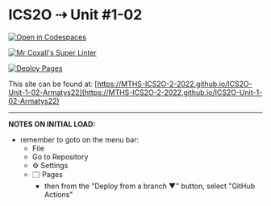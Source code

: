 # ICS2O ⇢ Unit #1-02

[![Open in Codespaces](https://classroom.github.com/assets/launch-codespace-f4981d0f882b2a3f0472912d15f9806d57e124e0fc890972558857b51b24a6f9.svg)](https://classroom.github.com/open-in-codespaces?assignment_repo_id=10116104)

[![Mr Coxall's Super Linter](https://github.com/MTHS-ICS2O-2-2022/ICS2O-Unit-1-02-Armatys22/workflows/Mr%20Coxall's%20Super%20Linter/badge.svg)](https://github.com/MTHS-ICS2O-2-2022/ICS2O-Unit-1-02-Armatys22/actions)

[![Deploy Pages](https://github.com/MTHS-ICS2O-2-2022/ICS2O-Unit-1-02-Armatys22/workflows/Deploy%20Pages/badge.svg)](https://github.com/MTHS-ICS2O-2-2022/ICS2O-Unit-1-02-Armatys22/actions)

This site can be found at: [https://MTHS-ICS2O-2-2022.github.io/ICS2O-Unit-1-02-Armatys22](https://MTHS-ICS2O-2-2022.github.io/ICS2O-Unit-1-02-Armatys22)

---

**NOTES ON INITIAL LOAD:**
- remember to goto on the menu bar:
  - File
  - Go to Repository
  - ⚙ Settings
  - 🗔 Pages
    - then from the "Deploy from a branch ▼" button, select "GitHub Actions"

